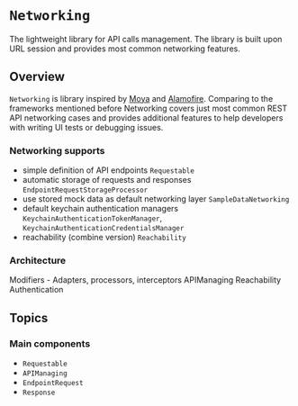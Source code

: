 # ``Networking``

The lightweight library for API calls management. The library is built upon URL session and provides most common networking features.

## Overview

``Networking`` is library inspired by [Moya](https://github.com/Moya/Moya) and [Alamofire](https://github.com/Alamofire/Alamofire). Comparing to the frameworks mentioned before Networking covers just most common REST API networking cases and provides additional features to help developers with writing UI tests or debugging issues.

### Networking supports
 * simple definition of API endpoints ``Requestable``
 * automatic storage of requests and responses ``EndpointRequestStorageProcessor``
 * use stored mock data as default networking layer ``SampleDataNetworking``
 * default keychain authentication managers ``KeychainAuthenticationTokenManager``, ``KeychainAuthenticationCredentialsManager``
 * reachability (combine version) ``Reachability``

### Architecture

Modifiers - Adapters, processors, interceptors
APIManaging
Reachability
Authentication


## Topics

### Main components

- ``Requestable``
- ``APIManaging``
- ``EndpointRequest``
- ``Response``
